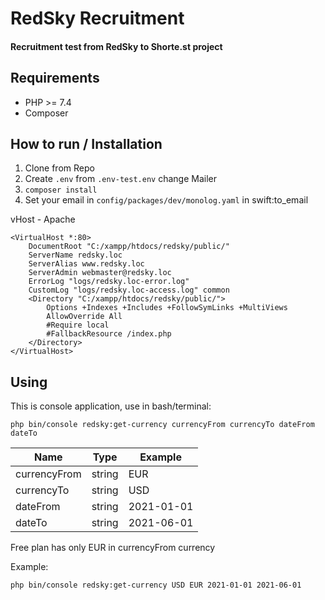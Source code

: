 # RedSky Recruitment

#### Recruitment test from RedSky to Shorte.st project

## Requirements
- PHP >= 7.4
- Composer

## How to run / Installation
1. Clone from Repo
2. Create ```.env``` from `.env-test.env` change Mailer
3. ```composer install```
4. Set your email in ```config/packages/dev/monolog.yaml``` in swift:to_email

vHost - Apache
```
<VirtualHost *:80>
	DocumentRoot "C:/xampp/htdocs/redsky/public/"
	ServerName redsky.loc
	ServerAlias www.redsky.loc
	ServerAdmin webmaster@redsky.loc
	ErrorLog "logs/redsky.loc-error.log"
	CustomLog "logs/redsky.loc-access.log" common
	<Directory "C:/xampp/htdocs/redsky/public/">
		Options +Indexes +Includes +FollowSymLinks +MultiViews
	    AllowOverride All
	    #Require local
		#FallbackResource /index.php
	</Directory>
</VirtualHost>
```

## Using

This is console application, use in bash/terminal:
```
php bin/console redsky:get-currency currencyFrom currencyTo dateFrom dateTo
```
| Name | Type | Example |
|---|---|---|
| currencyFrom | string | EUR |
| currencyTo | string | USD |
| dateFrom | string | 2021-01-01 |
| dateTo | string | 2021-06-01 |

Free plan has only EUR in currencyFrom currency

Example:
```
php bin/console redsky:get-currency USD EUR 2021-01-01 2021-06-01
```

